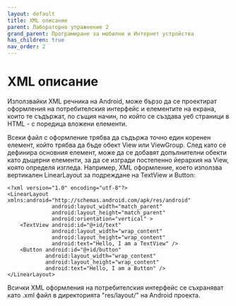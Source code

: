 ```yaml
---
layout: default
title: XML описание
parent: Лабораторно упражнение 2
grand_parent: Програмиране за мобилни и Интернет устройства
has_children: true
nav_order: 2
---
```


# XML описание

Използвайки XML речника на Android, може бързо да се проектират оформления на потребителския интерфейс и елементите на екрана, които те съдържат, по същия начин, по който се създава уеб страници в HTML - с поредица вложени елементи.

Всеки файл с оформление трябва да съдържа точно един коренен елемент, който трябва да бъде обект View или ViewGroup. След като се дефинира основния елемент, може да се добавят допълнителни обекти като дъщерни елементи, за да се изгради постепенно йерархия на View, която определя изгледа. Например,  XML оформление, което използва вертикален LinearLayout за подреждане на TextView и Button:

```
<?xml version="1.0" encoding="utf-8"?>
<LinearLayout xmlns:android="http://schemas.android.com/apk/res/android"
              android:layout_width="match_parent"
              android:layout_height="match_parent"
              android:orientation="vertical" >
    <TextView android:id="@+id/text"
              android:layout_width="wrap_content"
              android:layout_height="wrap_content"
              android:text="Hello, I am a TextView" />
    <Button android:id="@+id/button"
            android:layout_width="wrap_content"
            android:layout_height="wrap_content"
            android:text="Hello, I am a Button" />
</LinearLayout>
```

Всички XML оформления на потребителския интерфейс се съхраняват като .xml файл в директорията "res/layout/" на Android проекта.
